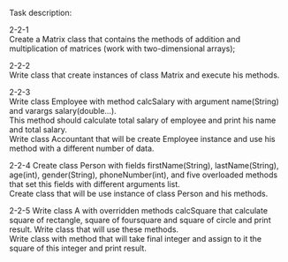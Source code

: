 Task description:  
  
  2-2-1  
  Create a Matrix class that contains the methods of addition and multiplication of matrices (work with two-dimensional arrays);  
    
  2-2-2  
  Write class that create instances of class Matrix and execute his methods.  
    
  2-2-3  
  Write class Employee with method calcSalary with argument name(String) and varargs salary(double…).  
  This method should calculate total salary of employee and print his name and total salary.  
  Write class Accountant that will be create Employee instance and use his method with a different number of data.  
    
  2-2-4
  Create class Person with fields firstName(String), lastName(String), age(int), gender(String), phoneNumber(int), 
  and  five overloaded methods that set this fields with different arguments list.  
  Create class that will be use instance of class Person and his methods.  
    
  2-2-5
  Write class A with overridden methods calcSquare that calculate square of rectangle, 
  square of foursquare and square of circle and print result. Write class that will use these methods.  
  Write class with method that will take final integer and assign to it the square of this integer and print result. 
